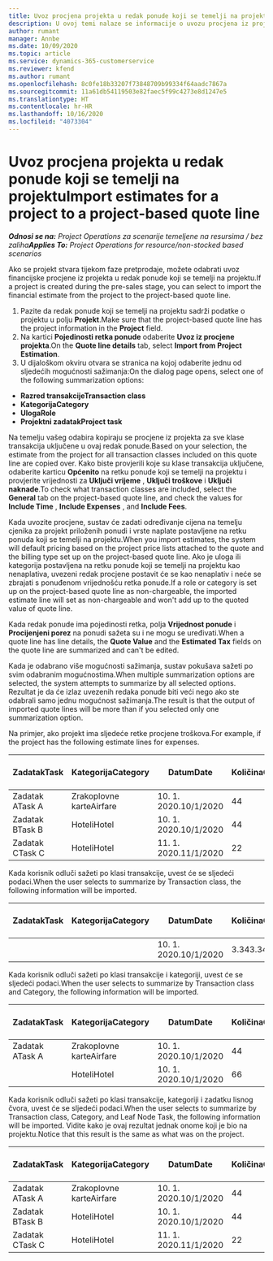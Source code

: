 ```yaml
---
title: Uvoz procjena projekta u redak ponude koji se temelji na projektu
description: U ovoj temi nalaze se informacije o uvozu procjena iz projekta u redak ponude.
author: rumant
manager: Annbe
ms.date: 10/09/2020
ms.topic: article
ms.service: dynamics-365-customerservice
ms.reviewer: kfend
ms.author: rumant
ms.openlocfilehash: 8c0fe18b33207f73848709b99334f64aadc7867a
ms.sourcegitcommit: 11a61db54119503e82faec5f99c4273e8d1247e5
ms.translationtype: HT
ms.contentlocale: hr-HR
ms.lasthandoff: 10/16/2020
ms.locfileid: "4073304"
---
```

# <a name="import-estimates-for-a-project-to-a-project-based-quote-line"></a><span data-ttu-id="a8060-103">Uvoz procjena projekta u redak ponude koji se temelji na projektu</span><span class="sxs-lookup"><span data-stu-id="a8060-103">Import estimates for a project to a project-based quote line</span></span>

<span data-ttu-id="a8060-104">_**Odnosi se na:** Project Operations za scenarije temeljene na resursima / bez zaliha_</span><span class="sxs-lookup"><span data-stu-id="a8060-104">_**Applies To:** Project Operations for resource/non-stocked based scenarios_</span></span>


<span data-ttu-id="a8060-105">Ako se projekt stvara tijekom faze pretprodaje, možete odabrati uvoz financijske procjene iz projekta u redak ponude koji se temelji na projektu.</span><span class="sxs-lookup"><span data-stu-id="a8060-105">If a project is created during the pre-sales stage, you can select to import the financial estimate from the project to the project-based quote line.</span></span>

1. <span data-ttu-id="a8060-106">Pazite da redak ponude koji se temelji na projektu sadrži podatke o projektu u polju **Projekt**.</span><span class="sxs-lookup"><span data-stu-id="a8060-106">Make sure that the project-based quote line has the project information in the **Project** field.</span></span>
2. <span data-ttu-id="a8060-107">Na kartici **Pojedinosti retka ponude** odaberite **Uvoz iz procjene projekta**.</span><span class="sxs-lookup"><span data-stu-id="a8060-107">On the **Quote line details** tab, select **Import from Project Estimation**.</span></span>
3. <span data-ttu-id="a8060-108">U dijaloškom okviru otvara se stranica na kojoj odaberite jednu od sljedećih mogućnosti sažimanja:</span><span class="sxs-lookup"><span data-stu-id="a8060-108">On the dialog page opens, select one of the following summarization options:</span></span>

  - <span data-ttu-id="a8060-109">**Razred transakcije**</span><span class="sxs-lookup"><span data-stu-id="a8060-109">**Transaction class**</span></span>
  - <span data-ttu-id="a8060-110">**Kategorija**</span><span class="sxs-lookup"><span data-stu-id="a8060-110">**Category**</span></span>
  - <span data-ttu-id="a8060-111">**Uloga**</span><span class="sxs-lookup"><span data-stu-id="a8060-111">**Role**</span></span> 
  - <span data-ttu-id="a8060-112">**Projektni zadatak**</span><span class="sxs-lookup"><span data-stu-id="a8060-112">**Project task**</span></span>

<span data-ttu-id="a8060-113">Na temelju vašeg odabira kopiraju se procjene iz projekta za sve klase transakcija uključene u ovaj redak ponude.</span><span class="sxs-lookup"><span data-stu-id="a8060-113">Based on your selection, the estimate from the project for all transaction classes included on this quote line are copied over.</span></span> <span data-ttu-id="a8060-114">Kako biste provjerili koje su klase transakcija uključene, odaberite karticu **Općenito** na retku ponude koji se temelji na projektu i provjerite vrijednosti za **Uključi vrijeme** , **Uključi troškove** i **Uključi naknade**.</span><span class="sxs-lookup"><span data-stu-id="a8060-114">To check what transaction classes are included, select the **General** tab on the project-based quote line, and check the values for **Include Time** , **Include Expenses** , and **Include Fees**.</span></span>

<span data-ttu-id="a8060-115">Kada uvozite procjene, sustav će zadati određivanje cijena na temelju cjenika za projekt priloženih ponudi i vrste naplate postavljene na retku ponuda koji se temelji na projektu.</span><span class="sxs-lookup"><span data-stu-id="a8060-115">When you import estimates, the system will default pricing based on the project price lists attached to the quote and the billing type set up on the project-based quote line.</span></span> <span data-ttu-id="a8060-116">Ako je uloga ili kategorija postavljena na retku ponude koji se temelji na projektu kao nenaplativa, uvezeni redak procjene postavit će se kao nenaplativ i neće se zbrajati s ponuđenom vrijednošću retka ponude.</span><span class="sxs-lookup"><span data-stu-id="a8060-116">If a role or category is set up on the project-based quote line as non-chargeable, the imported estimate line will set as non-chargeable and won't add up to the quoted value of quote line.</span></span>

<span data-ttu-id="a8060-117">Kada redak ponude ima pojedinosti retka, polja **Vrijednost ponude** i **Procijenjeni porez** na ponudi sažeta su i ne mogu se uređivati.</span><span class="sxs-lookup"><span data-stu-id="a8060-117">When a quote line has line details, the **Quote Value** and the **Estimated Tax** fields on the quote line are summarized and can't be edited.</span></span>

<span data-ttu-id="a8060-118">Kada je odabrano više mogućnosti sažimanja, sustav pokušava sažeti po svim odabranim mogućnostima.</span><span class="sxs-lookup"><span data-stu-id="a8060-118">When multiple summarization options are selected, the system attempts to summarize by all selected options.</span></span> <span data-ttu-id="a8060-119">Rezultat je da će izlaz uvezenih redaka ponude biti veći nego ako ste odabrali samo jednu mogućnost sažimanja.</span><span class="sxs-lookup"><span data-stu-id="a8060-119">The result is that the output of imported quote lines will be more than if you selected only one summarization option.</span></span>

<span data-ttu-id="a8060-120">Na primjer, ako projekt ima sljedeće retke procjene troškova.</span><span class="sxs-lookup"><span data-stu-id="a8060-120">For example, if the project has the following estimate lines for expenses.</span></span>

| <span data-ttu-id="a8060-121">Zadatak</span><span class="sxs-lookup"><span data-stu-id="a8060-121">Task</span></span> | <span data-ttu-id="a8060-122">Kategorija</span><span class="sxs-lookup"><span data-stu-id="a8060-122">Category</span></span> | <span data-ttu-id="a8060-123">Datum</span><span class="sxs-lookup"><span data-stu-id="a8060-123">Date</span></span> | <span data-ttu-id="a8060-124">Količina</span><span class="sxs-lookup"><span data-stu-id="a8060-124">Quantity</span></span> | <span data-ttu-id="a8060-125">Jedinična cijena</span><span class="sxs-lookup"><span data-stu-id="a8060-125">Unit price</span></span> | <span data-ttu-id="a8060-126">Iznos</span><span class="sxs-lookup"><span data-stu-id="a8060-126">Amount</span></span> |
| --- | --- | --- | --- | --- | --- |
| <span data-ttu-id="a8060-127">Zadatak A</span><span class="sxs-lookup"><span data-stu-id="a8060-127">Task A</span></span> | <span data-ttu-id="a8060-128">Zrakoplovne karte</span><span class="sxs-lookup"><span data-stu-id="a8060-128">Airfare</span></span> | <span data-ttu-id="a8060-129">10. 1. 2020.</span><span class="sxs-lookup"><span data-stu-id="a8060-129">10/1/2020</span></span> | <span data-ttu-id="a8060-130">4</span><span class="sxs-lookup"><span data-stu-id="a8060-130">4</span></span> | <span data-ttu-id="a8060-131">400</span><span class="sxs-lookup"><span data-stu-id="a8060-131">400</span></span> | <span data-ttu-id="a8060-132">1600</span><span class="sxs-lookup"><span data-stu-id="a8060-132">1600</span></span> |
| <span data-ttu-id="a8060-133">Zadatak B</span><span class="sxs-lookup"><span data-stu-id="a8060-133">Task B</span></span> | <span data-ttu-id="a8060-134">Hoteli</span><span class="sxs-lookup"><span data-stu-id="a8060-134">Hotel</span></span> | <span data-ttu-id="a8060-135">10. 1. 2020.</span><span class="sxs-lookup"><span data-stu-id="a8060-135">10/1/2020</span></span> | <span data-ttu-id="a8060-136">4</span><span class="sxs-lookup"><span data-stu-id="a8060-136">4</span></span> | <span data-ttu-id="a8060-137">200</span><span class="sxs-lookup"><span data-stu-id="a8060-137">200</span></span> | <span data-ttu-id="a8060-138">800</span><span class="sxs-lookup"><span data-stu-id="a8060-138">800</span></span> |
| <span data-ttu-id="a8060-139">Zadatak C</span><span class="sxs-lookup"><span data-stu-id="a8060-139">Task C</span></span> | <span data-ttu-id="a8060-140">Hoteli</span><span class="sxs-lookup"><span data-stu-id="a8060-140">Hotel</span></span> | <span data-ttu-id="a8060-141">11. 1. 2020.</span><span class="sxs-lookup"><span data-stu-id="a8060-141">11/1/2020</span></span> | <span data-ttu-id="a8060-142">2</span><span class="sxs-lookup"><span data-stu-id="a8060-142">2</span></span> | <span data-ttu-id="a8060-143">200</span><span class="sxs-lookup"><span data-stu-id="a8060-143">200</span></span> | <span data-ttu-id="a8060-144">400</span><span class="sxs-lookup"><span data-stu-id="a8060-144">400</span></span> |

<span data-ttu-id="a8060-145">Kada korisnik odluči sažeti po klasi transakcije, uvest će se sljedeći podaci.</span><span class="sxs-lookup"><span data-stu-id="a8060-145">When the user selects to summarize by Transaction class, the following information will be imported.</span></span>

| <span data-ttu-id="a8060-146">Zadatak</span><span class="sxs-lookup"><span data-stu-id="a8060-146">Task</span></span> | <span data-ttu-id="a8060-147">Kategorija</span><span class="sxs-lookup"><span data-stu-id="a8060-147">Category</span></span> | <span data-ttu-id="a8060-148">Datum</span><span class="sxs-lookup"><span data-stu-id="a8060-148">Date</span></span> | <span data-ttu-id="a8060-149">Količina</span><span class="sxs-lookup"><span data-stu-id="a8060-149">Quantity</span></span> | <span data-ttu-id="a8060-150">Jedinična cijena</span><span class="sxs-lookup"><span data-stu-id="a8060-150">Unit price</span></span> | <span data-ttu-id="a8060-151">Iznos</span><span class="sxs-lookup"><span data-stu-id="a8060-151">Amount</span></span> |
| --- | --- | --- | --- | --- | --- |
| | | <span data-ttu-id="a8060-152">10. 1. 2020.</span><span class="sxs-lookup"><span data-stu-id="a8060-152">10/1/2020</span></span> | <span data-ttu-id="a8060-153">3.34</span><span class="sxs-lookup"><span data-stu-id="a8060-153">3.34</span></span> | <span data-ttu-id="a8060-154">840</span><span class="sxs-lookup"><span data-stu-id="a8060-154">840</span></span> | <span data-ttu-id="a8060-155">2800</span><span class="sxs-lookup"><span data-stu-id="a8060-155">2800</span></span> |

<span data-ttu-id="a8060-156">Kada korisnik odluči sažeti po klasi transakcije i kategoriji, uvest će se sljedeći podaci.</span><span class="sxs-lookup"><span data-stu-id="a8060-156">When the user selects to summarize by Transaction class and Category, the following information will be imported.</span></span>

| <span data-ttu-id="a8060-157">Zadatak</span><span class="sxs-lookup"><span data-stu-id="a8060-157">Task</span></span> | <span data-ttu-id="a8060-158">Kategorija</span><span class="sxs-lookup"><span data-stu-id="a8060-158">Category</span></span> | <span data-ttu-id="a8060-159">Datum</span><span class="sxs-lookup"><span data-stu-id="a8060-159">Date</span></span> | <span data-ttu-id="a8060-160">Količina</span><span class="sxs-lookup"><span data-stu-id="a8060-160">Quantity</span></span> | <span data-ttu-id="a8060-161">Jedinična cijena</span><span class="sxs-lookup"><span data-stu-id="a8060-161">Unit price</span></span> | <span data-ttu-id="a8060-162">Iznos</span><span class="sxs-lookup"><span data-stu-id="a8060-162">Amount</span></span> |
| --- | --- | --- | --- | --- | --- |
| <span data-ttu-id="a8060-163">Zadatak A</span><span class="sxs-lookup"><span data-stu-id="a8060-163">Task A</span></span> | <span data-ttu-id="a8060-164">Zrakoplovne karte</span><span class="sxs-lookup"><span data-stu-id="a8060-164">Airfare</span></span> | <span data-ttu-id="a8060-165">10. 1. 2020.</span><span class="sxs-lookup"><span data-stu-id="a8060-165">10/1/2020</span></span> | <span data-ttu-id="a8060-166">4</span><span class="sxs-lookup"><span data-stu-id="a8060-166">4</span></span> | <span data-ttu-id="a8060-167">400</span><span class="sxs-lookup"><span data-stu-id="a8060-167">400</span></span> | <span data-ttu-id="a8060-168">1600</span><span class="sxs-lookup"><span data-stu-id="a8060-168">1600</span></span> |
| | <span data-ttu-id="a8060-169">Hoteli</span><span class="sxs-lookup"><span data-stu-id="a8060-169">Hotel</span></span> | <span data-ttu-id="a8060-170">10. 1. 2020.</span><span class="sxs-lookup"><span data-stu-id="a8060-170">10/1/2020</span></span> | <span data-ttu-id="a8060-171">6</span><span class="sxs-lookup"><span data-stu-id="a8060-171">6</span></span> | <span data-ttu-id="a8060-172">200</span><span class="sxs-lookup"><span data-stu-id="a8060-172">200</span></span> | <span data-ttu-id="a8060-173">1200</span><span class="sxs-lookup"><span data-stu-id="a8060-173">1200</span></span> |

<span data-ttu-id="a8060-174">Kada korisnik odluči sažeti po klasi transakcije, kategoriji i zadatku lisnog čvora, uvest će se sljedeći podaci.</span><span class="sxs-lookup"><span data-stu-id="a8060-174">When the user selects to summarize by Transaction class, Category, and Leaf Node Task, the following information will be imported.</span></span> <span data-ttu-id="a8060-175">Vidite kako je ovaj rezultat jednak onome koji je bio na projektu.</span><span class="sxs-lookup"><span data-stu-id="a8060-175">Notice that this result is the same as what was on the project.</span></span>

| <span data-ttu-id="a8060-176">Zadatak</span><span class="sxs-lookup"><span data-stu-id="a8060-176">Task</span></span> | <span data-ttu-id="a8060-177">Kategorija</span><span class="sxs-lookup"><span data-stu-id="a8060-177">Category</span></span> | <span data-ttu-id="a8060-178">Datum</span><span class="sxs-lookup"><span data-stu-id="a8060-178">Date</span></span> | <span data-ttu-id="a8060-179">Količina</span><span class="sxs-lookup"><span data-stu-id="a8060-179">Quantity</span></span> | <span data-ttu-id="a8060-180">Jedinična cijena</span><span class="sxs-lookup"><span data-stu-id="a8060-180">Unit price</span></span> | <span data-ttu-id="a8060-181">Iznos</span><span class="sxs-lookup"><span data-stu-id="a8060-181">Amount</span></span> |
| --- | --- | --- | --- | --- | --- |
| <span data-ttu-id="a8060-182">Zadatak A</span><span class="sxs-lookup"><span data-stu-id="a8060-182">Task A</span></span> | <span data-ttu-id="a8060-183">Zrakoplovne karte</span><span class="sxs-lookup"><span data-stu-id="a8060-183">Airfare</span></span> | <span data-ttu-id="a8060-184">10. 1. 2020.</span><span class="sxs-lookup"><span data-stu-id="a8060-184">10/1/2020</span></span> | <span data-ttu-id="a8060-185">4</span><span class="sxs-lookup"><span data-stu-id="a8060-185">4</span></span> | <span data-ttu-id="a8060-186">400</span><span class="sxs-lookup"><span data-stu-id="a8060-186">400</span></span> | <span data-ttu-id="a8060-187">1600</span><span class="sxs-lookup"><span data-stu-id="a8060-187">1600</span></span> |
| <span data-ttu-id="a8060-188">Zadatak B</span><span class="sxs-lookup"><span data-stu-id="a8060-188">Task B</span></span> | <span data-ttu-id="a8060-189">Hoteli</span><span class="sxs-lookup"><span data-stu-id="a8060-189">Hotel</span></span> | <span data-ttu-id="a8060-190">10. 1. 2020.</span><span class="sxs-lookup"><span data-stu-id="a8060-190">10/1/2020</span></span> | <span data-ttu-id="a8060-191">4</span><span class="sxs-lookup"><span data-stu-id="a8060-191">4</span></span> | <span data-ttu-id="a8060-192">200</span><span class="sxs-lookup"><span data-stu-id="a8060-192">200</span></span> | <span data-ttu-id="a8060-193">800</span><span class="sxs-lookup"><span data-stu-id="a8060-193">800</span></span> |
| <span data-ttu-id="a8060-194">Zadatak C</span><span class="sxs-lookup"><span data-stu-id="a8060-194">Task C</span></span> | <span data-ttu-id="a8060-195">Hoteli</span><span class="sxs-lookup"><span data-stu-id="a8060-195">Hotel</span></span> | <span data-ttu-id="a8060-196">11. 1. 2020.</span><span class="sxs-lookup"><span data-stu-id="a8060-196">11/1/2020</span></span> | <span data-ttu-id="a8060-197">2</span><span class="sxs-lookup"><span data-stu-id="a8060-197">2</span></span> | <span data-ttu-id="a8060-198">200</span><span class="sxs-lookup"><span data-stu-id="a8060-198">200</span></span> | <span data-ttu-id="a8060-199">400</span><span class="sxs-lookup"><span data-stu-id="a8060-199">400</span></span> |
